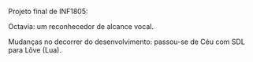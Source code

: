 Projeto final de INF1805:

Octavia: um reconhecedor de alcance vocal.

Mudanças no decorrer do desenvolvimento: passou-se de Céu com SDL para Lôve (Lua).
